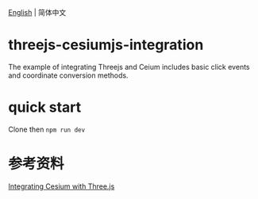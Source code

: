 [English](./README.md) | 简体中文

# threejs-cesiumjs-integration
The example of integrating Threejs and Ceium includes basic click events and coordinate conversion methods.

# quick start
Clone then
<code>npm run dev</code>

# 参考资料
[Integrating Cesium with Three.js](https://cesium.com/blog/2017/10/23/integrating-cesium-with-threejs/)
